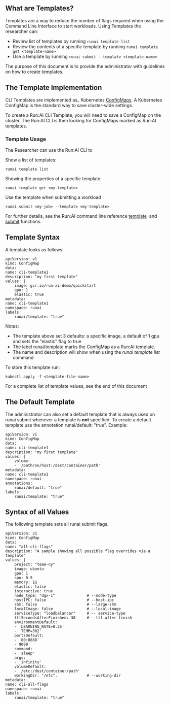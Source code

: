 ## What are Templates?

Templates are a way to reduce the number of flags required when using the Command Line Interface to start workloads. Using Templates the researcher can:

*   Review list of templates by running ``runai template list``
*   Review the contents of a specific template by running ``runai template get <template-name>``
*   Use a template by running ``runai submit --template <template-name>``

The purpose of this document is to provide the administrator with guidelines on how to create templates.

## The Template Implementation

CLI Templates are implemented as_ Kubernetes <a href="https://kubernetes.io/docs/tasks/configure-pod-container/configure-pod-configmap/" target="_self">ConfigMaps</a>. A Kubernetes ConfigMap is the standard way to save cluster-wide settings.

To create a Run:AI CLI Template, you will need to save a ConfigMap on the cluster. The Run:AI CLI is then looking for ConfigMaps marked as Run:AI templates.

### Template Usage

The Researcher can use the Run:AI CLI to

Show a list of templates:

    runai template list

Showing the properties of a specific template:

    runai template get <my-template>

Use the template when submitting a workload

    runai submit <my-job> --template <my-template>

For further details, see the Run:AI command line reference <a href="https://support.run.ai/hc/en-us/articles/360011548039-runai-template" target="_self">template</a>&nbsp;&nbsp;and <a href="https://support.run.ai/hc/en-us/articles/360011436120-runai-submit" target="_self">submit</a> functions.

## Template Syntax

A template looks as follows:

    apiVersion: v1
    kind: ConfigMap
    data:
    name: cli-template1
    description: "my first template"
    values: |
        image: gcr.io/run-ai-demo/quickstart
        gpu: 1
        elastic: true
    metadata:
    name: cli-template1
    namespace: runai
    labels:
        runai/template: "true"

Notes:

*   The template above set 3 defaults: a specific image, a default of 1 gpu and sets the "elastic" flag to true
*   The label runai/template marks the ConfigMap as a Run:AI template.
*   The name and description will show when using the _runai template list_ command

To store this template run:

    kubectl apply -f <template-file-name>

For a complete list of template values, see the end of this document

## The Default Template

The administrator can also set a default template that is always used on runai submit whenever a template is __not__ specified. To create a default template use the annotation runai/default: "true". Example:

    apiVersion: v1
    kind: ConfigMap
    data:
    name: cli-template1
    description: "my first template"
    values: |
        volume:
        - '/path/on/host:/dest/container/path'
    metadata:
    name: cli-template1
    namespace: runai
    annotations:
        runai/default: "true"
    labels:
        runai/template: "true"

## Syntax of all Values

The following template sets all runai submit flags.

    apiVersion: v1
    kind: ConfigMap
    data:
    name: "all-cli-flags"
    description: "A sample showing all possible flag overrides via a template"
    values: |
        project: "team-ny"
        image: ubuntu
        gpu: 1
        cpu: 0.5
        memory: 1G
        elastic: false
        interactive: true
        node_type: "dgx-1"              # --node-type
        hostIPC: false                  # --host-ipc 
        shm: false                      # --large-shm 
        localImage: false               # --local-image
        serviceType: "loadbalancer"     # -- service-type
        ttlSecondsAfterFinished: 30     # --ttl-after-finish
        environmentDefault:
        - 'LEARNING_RATE=0.25'
        - 'TEMP=302'
        portsDefault:
        - '80:8888'
        - 9090
        command:
        - 'sleep'
        args:
        - 'infinity'
        volumeDefault:
        - '/etc:/dest/container/path'
        workingDir: "/etc".             # --working-dir
    metadata:
    name: cli-all-flags
    namespace: runai
    labels:
        runai/template: "true"